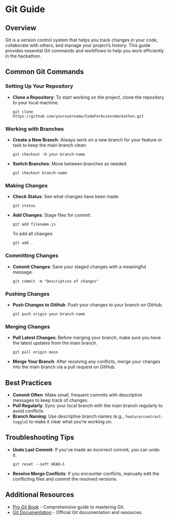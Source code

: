 # Git Guide

## Overview

Git is a version control system that helps you track changes in your code, collaborate with others, and manage your project’s history. This guide provides essential Git commands and workflows to help you work efficiently in the hackathon.

## Common Git Commands

### **Setting Up Your Repository**
- **Clone a Repository**: To start working on the project, clone the repository to your local machine.
  ```
  git clone https://github.com/yourusername/CodeForAccessHackathon.git
  ```

### **Working with Branches**
- **Create a New Branch**: Always work on a new branch for your feature or task to keep the main branch clean.
  ```
  git checkout -b your-branch-name
  ```
- **Switch Branches**: Move between branches as needed.
  ```
  git checkout branch-name
  ```

### **Making Changes**
- **Check Status**: See what changes have been made.
  ```
  git status
  ```
- **Add Changes**: Stage files for commit.
  ```
  git add filename.js
  ```
  To add all changes:
  ```
  git add .
  ```

### **Committing Changes**
- **Commit Changes**: Save your staged changes with a meaningful message.
  ```
  git commit -m "Description of changes"
  ```

### **Pushing Changes**
- **Push Changes to GitHub**: Push your changes to your branch on GitHub.
  ```
  git push origin your-branch-name
  ```

### **Merging Changes**
- **Pull Latest Changes**: Before merging your branch, make sure you have the latest updates from the main branch.
  ```
  git pull origin main
  ```
- **Merge Your Branch**: After resolving any conflicts, merge your changes into the main branch via a pull request on GitHub.

## Best Practices

- **Commit Often**: Make small, frequent commits with descriptive messages to keep track of changes.
- **Pull Regularly**: Sync your local branch with the main branch regularly to avoid conflicts.
- **Branch Naming**: Use descriptive branch names (e.g., `feature/contrast-toggle`) to make it clear what you’re working on.

## Troubleshooting Tips

- **Undo Last Commit**: If you’ve made an incorrect commit, you can undo it.
  ```
  git reset --soft HEAD~1
  ```
- **Resolve Merge Conflicts**: If you encounter conflicts, manually edit the conflicting files and commit the resolved versions.

## Additional Resources
- [Pro Git Book](https://git-scm.com/book/en/v2) - Comprehensive guide to mastering Git.
- [Git Documentation](https://git-scm.com/doc) - Official Git documentation and resources.
